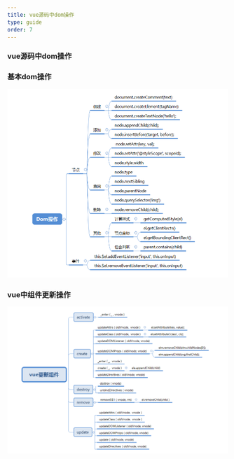 ```yaml
---
title: vue源码中dom操作
type: guide
order: 7
---
```


### vue源码中dom操作

### 基本dom操作
![基本Dom操作](../../images/broswer/基本Dom操作.png)

### vue中组件更新操作

![vue更新组件操作](../../images/vue/vue更新组件操作.png)
